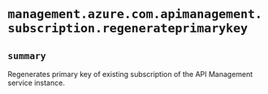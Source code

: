 # `management.azure.com.apimanagement.subscription.regenerateprimarykey`

## `summary`
Regenerates primary key of existing subscription of the API Management service instance.


